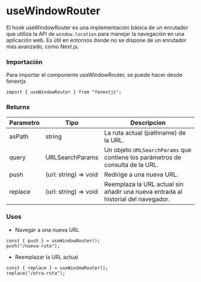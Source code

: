 # useWindowRouter

El hook useWindowRouter es una implementación básica de un enrutador que utiliza la API de `window.location` para manejar la navegación en una aplicación web. Es útil en entornos donde no se dispone de un enrutador más avanzado, como Next.js.

### Importación

Para importar el componente useWindowRouter, se puede hacer desde fenextjs

```tsx copy
import { useWindowRouter } from "fenextjs";
```

### Returns

| Parametro | Tipo                   | Descripcion                                                                      |
| --------- | ---------------------- | -------------------------------------------------------------------------------- |
| asPath    | string                 | La ruta actual (pathname) de la URL.                                             |
| query     | URLSearchParams        | Un objeto `URLSearchParams` que contiene los parámetros de consulta de la URL.   |
| push      | (url: string) =\> void | Redirige a una nueva URL.                                                        |
| replace   | (url: string) =\> void | Reemplaza la URL actual sin añadir una nueva entrada al historial del navegador. |

### Usos

-   Navegar a una nueva URL

```tsx copy
const { push } = useWindowRouter();
push("/nueva-ruta");
```

-   Reemplazar la URL actual

```tsx copy
const { replace } = useWindowRouter();
replace("/otra-ruta");
```
